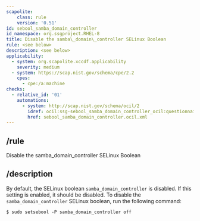 ```yaml
---
scapolite:
    class: rule
    version: '0.51'
id: sebool_samba_domain_controller
id_namespace: org.ssgproject.RHEL-8
title: Disable the samba\_domain\_controller SELinux Boolean
rule: <see below>
description: <see below>
applicability:
  - system: org.scapolite.xccdf.applicability
    severity: medium
  - system: https://scap.nist.gov/schema/cpe/2.2
    cpes:
      - cpe:/a:machine
checks:
  - relative_id: '01'
    automations:
      - system: http://scap.nist.gov/schema/ocil/2
        idref: ocil:ssg-sebool_samba_domain_controller_ocil:questionnaire:1
        href: sebool_samba_domain_controller.ocil.xml
---
```



## /rule

Disable the samba\_domain\_controller SELinux Boolean

## /description

By
default, the SELinux boolean `samba_domain_controller` is disabled. If
this setting is enabled, it should be disabled. To disable the
`samba_domain_controller` SELinux boolean, run the following command:

``` 
$ sudo setsebool -P samba_domain_controller off
```
